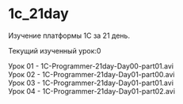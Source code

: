 # 1c_21day
Изучение платформы 1С за 21 день.  <br />

Текущий изученный урок:0 <br />

Урок 01 - 1C-Programmer-21day-Day00-part01.avi <br />
Урок 02 - 1C-Programmer-21day-Day01-part00.avi <br />
Урок 03 - 1C-Programmer-21day-Day01-part01.avi <br />
Урок 04 - 1C-Programmer-21day-Day01-part02.avi <br />